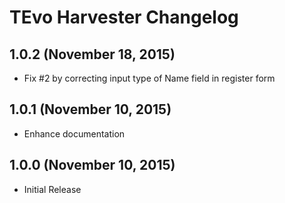 # TEvo Harvester Changelog

## 1.0.2 (November 18, 2015)
- Fix #2 by correcting input type of Name field in register form

## 1.0.1 (November 10, 2015)
- Enhance documentation

## 1.0.0 (November 10, 2015)
- Initial Release

